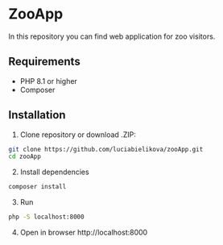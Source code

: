 # ZooApp
In this repository you can find web application for zoo visitors. 

## Requirements
- PHP 8.1 or higher
- Composer

## Installation

1. Clone repository or download .ZIP:
```bash
git clone https://github.com/luciabielikova/zooApp.git
cd zooApp
```

2. Install dependencies
```bash
composer install
```

3. Run
```bash
php -S localhost:8000
```

4. Open in browser http://localhost:8000
